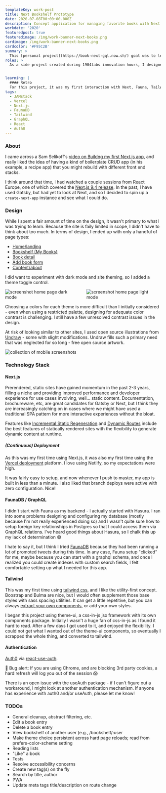 ```yaml
---
templateKey: work-post
title: Next Bookshelf Prototype
date: 2020-07-08T00:00:00.000Z
description: Concept application for managing favorite books with Next.js, FaunaDB, and Tailwind 
workdate: '2020'
featuredpost: true
featuredimage: /img/work-banner-next-books.png
cardimage: /img/work-banner-next-books.png
cardcolor: '#F95C2B'
summary: >
  This [personal project](https://book-next-gql.now.sh/) goal was to learn more about [Next.js](https://nextjs.org), [React hooks](https://reactjs.org/docs/hooks-intro.html), and explore serverless backend providers to create a web application to manage and share favorite book titles.
roles: >
  As a side project created during 1904labs innovation hours, I designed, developed, and deployed the Next Bookshelf concept application. 


learning: | 
  #### Retro
  For this project, it was my first interaction with Next, Fauna, Tailwind, and Auth0 - quite a few new tools to take on at once. Although the functionality is not overly-complex, it was enough to familiarize myself with basic concepts and provided the right amount of non-trivial problems to solve. There are still more items on the todo list, but I'm generally happy with how it turned out. 
tags:
  - JAMstack
  - Vercel
  - Next.js
  - FaunaDB
  - Tailwind
  - GraphQL
  - React
  - Auth0
---
```

### About
I came across a Sam Selikoff's [video on Buildng my first Next.js app](https://www.youtube.com/watch?v=Z0FUBQPXHMA), and really liked the idea of having a kind of boilerplate CRUD app (in his example, a recipe app) that you might rebuild with different front end stacks.   

I think around that time, I had watched a couple sessions from React Europe, one of which covered the [Next.js 9.4 release](https://www.youtube.com/watch?v=UD98x-2mido). In the past, I have used Gatsby, but had yet to look at Next, and so I decided to spin up a `create-next-app` instance and see what I could do.

### Design
While I spent a fair amount of time on the design, it wasn't primary to what I was trying to learn. Because the site is faily limited in scope, I didn't have to think about too much. In terms of design, I ended up with only a handful of page types:
 - [Home/landing](https://book-next-gql.now.sh)
 - [Bookshelf (My Books)](https://book-next-gql.now.sh/bookshelf)
 - [Book detail](https://book-next-gql.now.sh/book/266501747202064916) 
 - [Add book form](https://book-next-gql.now.sh/add)
 - [Content/about](https://book-next-gql.now.sh/about) 

I did want to experiment with dark mode and site theming, so I added a theme toggle control.  

<div class="columns is-centered has-margin-top-32">
  <div class="column is-6 has-text-centered">
    <img class="img" srcset="/img/card-next-home-dark.jpg" alt="screenshot home page dark mode" />
  </div>
  <div class="column is-6 has-text-centered">
    <img class="img" srcset="/img/card-next-home-light.jpg" alt="screenshot home page light mode" />
  </div>
</div>

Choosing a colors for each theme is more difficult than I initially considered - even when using a restricted palette, designing for adequate color contrast is challenging. I still have a few unresolved contrast issues in the design. 

At risk of looking similar to other sites, I used open source illustrations from [Undraw](https://undraw.co) - some with slight modifications. Undraw fills such a primary need that was neglected for so long - free open source artwork.  

<div class="columns is-centered has-margin-top-32">
  <div class="column is-12 has-text-centered">
    <img class="img" srcset="/img/card-next-mobile.jpg" alt="collection of mobile screenshots" />
  </div>
</div>





### Technology Stack

#### Next.js
Prerendered, static sites have gained momentum in the past 2-3 years, filling a niche and providing improved performance and developer experience for use cases involving, well... static content. Documentation, brochureware, etc, are great candidates for Gatsby or Next, but I think they are increasingly catching on in cases where we might have used a traditional SPA pattern for more interactive experiences without the bloat.   

Features like [Incremental Static Regeneration](https://nextjs.org/blog/next-9-4#incremental-static-regeneration-beta) and [Dynamic Routes](https://nextjs.org/docs/routing/dynamic-routes) include the best features of statically rendered sites with the flexibility to generate dynamic content at runtime.

##### (Continuous) Deployment
As this was my first time using Next.js, it was also my first time using the [Vercel deployment](https://vercel.com/) platform. I love using Netlify, so my expectations were high.   

It was fairly easy to setup, and now whenever I push to master, my app is built in less than a minute. I also liked that branch deploys were active with zero configuration. Nice! 

#### FaunaDB / GraphQL
I didn't start with Fauna as my backend - I actually started with Hasura. I ran into some problems designing and configuring my database (mostly because I'm not really experienced doing so) and I wasn't quite sure how to setup foreign key relationships in Postgres so that I could access them via GraphQL relations. I've heard good things about Hasura, so I chalk this up my lack of determination 😅   

I hate to say it, but I think I tried [FaunaDB](https://fauna.com/) because they had been running a lot of promoted tweets during this time. In any case, Fauna setup "clicked" for me, maybe because you can start with a graphql schema, and once I realized you could create indexes with custom search fields, I felt comfortable setting up what I needed for this app.

#### Tailwind
This was my first time using [tailwind css](https://tailwindcss.com/), and I like the utility-first concept. Boostrap and Bulma are nice, but I would often supplement those base styles with sass spacing utilities. It can get a little repetitive, but you can always [extract your own components](https://tailwindcss.com/docs/extracting-components/), or add your own styles.   

I began this project using theme-ui, a css-in-js jsx framework with its own components package. Initially I wasn't a huge fan of css-in-js as I found it hard to read. After a few days I got used to it, and enjoyed the flexibility. I could not get what I wanted out of the theme-ui components, so eventually I scrapped the whole thing, and converted to tailwind.

#### Authentication
[Auth0](https://auth0.com) via [react-use-auth](https://github.com/Swizec/useAuth).   

🚨 Bug alert: If you are using Chrome, and are blocking 3rd party cookies, a hard refresh will log you out of the session 😱   

There is an open issue with the useAuth package - if I can't figure out a workaround, I might look at another authentication mechanism. If anyone has experience with auth0 and/or useAuth, please let me know!

### TODOs
- General cleanup, abstract filtering, etc.
- Edit a book entry
- Delete a book entry
- View bookshelf of another user (e.g., /bookshelf/:user
- Make theme choice persistent across hard page reloads; read from prefers-color-scheme setting
- Reading lists
- "Like" a book
- Tests
- Resolve accessibility concerns
- Create new tag(s) on the fly
- Search by title, author
- PWA
- Update meta tags title/description on route change 
